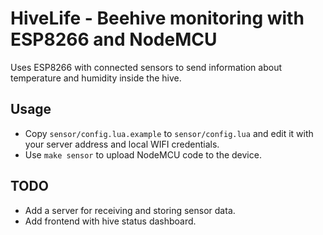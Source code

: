 
HiveLife - Beehive monitoring with ESP8266 and NodeMCU
======================================================

Uses ESP8266 with connected sensors to send information about temperature and humidity inside the hive.

Usage
-----
* Copy `sensor/config.lua.example` to `sensor/config.lua` and edit it with your server address and local WIFI credentials.
* Use `make sensor` to upload NodeMCU code to the device.


TODO
----
* Add a server for receiving and storing sensor data.
* Add frontend with hive status dashboard.
